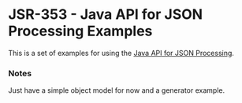 JSR-353 - Java API for JSON Processing Examples
===============================================

This is a set of examples for using the [Java API for JSON Processing](http://jcp.org/en/jsr/detail?id=353).

### Notes

Just have a simple object model for now and a generator example.
